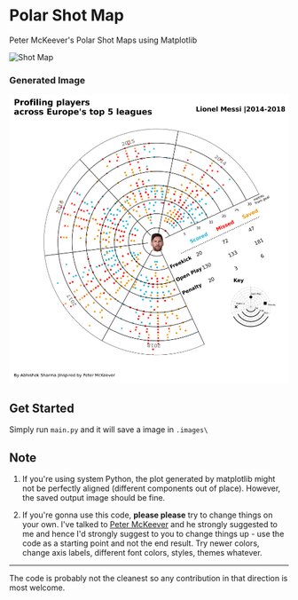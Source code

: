 # Polar Shot Map
Peter McKeever's Polar Shot Maps using Matplotlib

![Shot Map](https://pbs.twimg.com/media/EU7gGmKXgAAgCHs?format=jpg&name=4096x4096)

### Generated Image

![Our image](messi.png "Messi")

## Get Started

Simply run `main.py` and it will save a image in `.images\`

## Note

1. If you're using system Python, the plot generated by matplotlib might not be perfectly aligned (different components out of place). However, the saved output image should be fine. 

2. If you're gonna use this code, **please please** try to change things on your own. I've talked to [Peter McKeever](https://twitter.com/petermckeever) and he strongly suggested to me and hence I'd strongly suggest to you to change things up - use the code as a starting point and not the end result. Try newer colors, change axis labels, different font colors, styles, themes whatever.


---------
The code is probably not the cleanest so any contribution in that direction is most welcome. 
